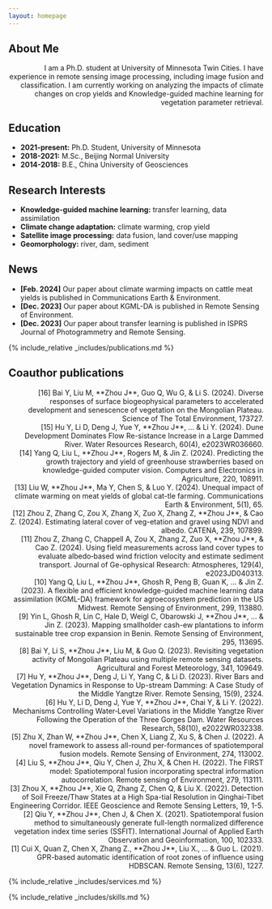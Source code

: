 ```yaml
---
layout: homepage
---
```


## About Me

<p style="text-align: right;">
I am a Ph.D. student at University of Minnesota Twin Cities. I have experience in remote sensing image processing, including image fusion and classification. I am currently working on analyzing the impacts of climate changes on crop yields and Knowledge-guided machine learning for vegetation parameter retrieval.
</p>

## Education

- **2021-present:** Ph.D. Student, University of Minnesota
- **2018-2021:** M.Sc., Beijing Normal University
- **2014-2018:** B.E., China University of Geosciences

## Research Interests

- **Knowledge-guided machine learning:** transfer learning, data assimilation
- **Climate change adaptation:** climate warming, crop yield
- **Satellite image processing:** data fusion, land cover/use mapping
- **Geomorphology:** river, dam, sediment

## News

- **[Feb. 2024]** Our paper about climate warming impacts on cattle meat yields is published in Communications Earth & Environment.
- **[Dec. 2023]** Our paper about KGML-DA is published in Remote Sensing of Environment.
- **[Dec. 2023]** Our paper about transfer learning is published in ISPRS Journal of Photogrammetry and Remote Sensing.

{% include_relative _includes/publications.md %}

## Coauthor publications

<p style="text-align: right;">
[16] Bai Y, Liu M, **Zhou J**, Guo Q, Wu G, & Li S. (2024). Diverse responses of surface biogeophysical parameters to accelerated development and senescence of vegetation on the Mongolian Plateau. Science of The Total Environment, 173727.<br />
[15] Hu Y, Li D, Deng J, Yue Y, **Zhou J**, ... & Li Y. (2024). Dune Development Dominates Flow Re-sistance Increase in a Large Dammed River. Water Resources Research, 60(4), e2023WR036660.<br />
[14] Yang Q, Liu L, **Zhou J**, Rogers M, & Jin Z. (2024). Predicting the growth trajectory and yield of greenhouse strawberries based on knowledge-guided computer vision. Computers and Electronics in Agriculture, 220, 108911.<br />
[13] Liu W, **Zhou J**, Ma Y, Chen S, & Luo Y. (2024). Unequal impact of climate warming on meat yields of global cat-tle farming. Communications Earth & Environment, 5(1), 65.<br />
[12] Zhou Z, Zhang C, Zou X, Zhang X, Zuo X, Zhang Z, **Zhou J**, & Cao Z. (2024). Estimating lateral cover of veg-etation and gravel using NDVI and albedo. CATENA, 239, 107899.<br />
[11] Zhou Z, Zhang C, Chappell A, Zou X, Zhang Z, Zuo X, **Zhou J**, & Cao Z. (2024). Using field measurements across land cover types to evaluate albedo‐based wind friction velocity and estimate sediment transport. Journal of Ge-ophysical Research: Atmospheres, 129(4), e2023JD040313.<br />
[10] Yang Q, Liu L, **Zhou J**, Ghosh R, Peng B, Guan K, ... & Jin Z. (2023). A flexible and efficient knowledge-guided machine learning data assimilation (KGML-DA) framework for agroecosystem prediction in the US Midwest. Remote Sensing of Environment, 299, 113880.<br />
[9] Yin L, Ghosh R, Lin C, Hale D, Weigl C, Obarowski J, **Zhou J**, ... & Jin Z. (2023). Mapping smallholder cash-ew plantations to inform sustainable tree crop expansion in Benin. Remote Sensing of Environment, 295, 113695.<br />
[8] Bai Y, Li S, **Zhou J**, Liu M, & Guo Q. (2023). Revisiting vegetation activity of Mongolian Plateau using multiple remote sensing datasets. Agricultural and Forest Meteorology, 341, 109649.<br />
[7] Hu Y, **Zhou J**, Deng J, Li Y, Yang C, & Li D. (2023). River Bars and Vegetation Dynamics in Response to Up-stream Damming: A Case Study of the Middle Yangtze River. Remote Sensing, 15(9), 2324.<br />
[6] Hu Y, Li D, Deng J, Yue Y, **Zhou J**, Chai Y, & Li Y. (2022). Mechanisms Controlling Water‐Level Variations in the Middle Yangtze River Following the Operation of the Three Gorges Dam. Water Resources Research, 58(10), e2022WR032338.<br />
[5] Zhu X, Zhan W, **Zhou J**, Chen X, Liang Z, Xu S, & Chen J. (2022). A novel framework to assess all-round per-formances of spatiotemporal fusion models. Remote Sensing of Environment, 274, 113002.<br />
[4] Liu S, **Zhou J**, Qiu Y, Chen J, Zhu X, & Chen H. (2022). The FIRST model: Spatiotemporal fusion incorporating spectral information autocorrelation. Remote sensing of Environment, 279, 113111.<br />
[3] Zhou X, **Zhou J**, Xie Q, Zhang Z, Chen Q, & Liu X. (2022). Detection of Soil Freeze/Thaw States at a High Spa-tial Resolution in Qinghai-Tibet Engineering Corridor. IEEE Geoscience and Remote Sensing Letters, 19, 1-5.<br />
[2] Qiu Y, **Zhou J**, Chen J, & Chen X. (2021). Spatiotemporal fusion method to simultaneously generate full-length normalized difference vegetation index time series (SSFIT). International Journal of Applied Earth Observation and Geoinformation, 100, 102333.<br />
[1] Cui X, Quan Z, Chen X, Zhang Z., **Zhou J**, Liu X., ... & Guo L. (2021). GPR-based automatic identification of root zones of influence using HDBSCAN. Remote Sensing, 13(6), 1227.
</p>

{% include_relative _includes/services.md %}

{% include_relative _includes/skills.md %}

